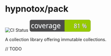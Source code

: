 # hypnotox/pack

![CI Status](https://img.shields.io/github/workflow/status/hypnotox/pack/CI)
![Code Coverage](https://github.com/hypnotox/pack/blob/main/coverage_badge.svg)

A collection library offering immutable collections.

// TODO
